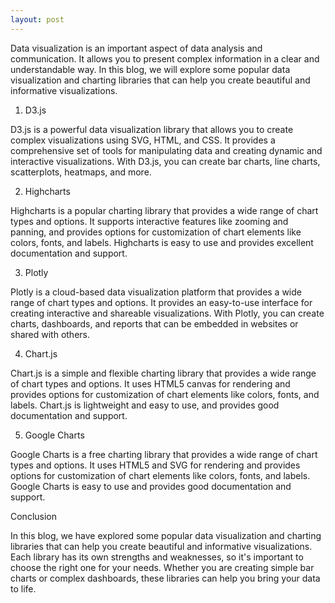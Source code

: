 ```yaml
---
layout: post
---
```

Data visualization is an important aspect of data analysis and communication. It allows you to present complex information in a clear and understandable way. In this blog, we will explore some popular data visualization and charting libraries that can help you create beautiful and informative visualizations.

1. D3.js

D3.js is a powerful data visualization library that allows you to create complex visualizations using SVG, HTML, and CSS. It provides a comprehensive set of tools for manipulating data and creating dynamic and interactive visualizations. With D3.js, you can create bar charts, line charts, scatterplots, heatmaps, and more.

2. Highcharts

Highcharts is a popular charting library that provides a wide range of chart types and options. It supports interactive features like zooming and panning, and provides options for customization of chart elements like colors, fonts, and labels. Highcharts is easy to use and provides excellent documentation and support.

3. Plotly

Plotly is a cloud-based data visualization platform that provides a wide range of chart types and options. It provides an easy-to-use interface for creating interactive and shareable visualizations. With Plotly, you can create charts, dashboards, and reports that can be embedded in websites or shared with others.

4. Chart.js

Chart.js is a simple and flexible charting library that provides a wide range of chart types and options. It uses HTML5 canvas for rendering and provides options for customization of chart elements like colors, fonts, and labels. Chart.js is lightweight and easy to use, and provides good documentation and support.

5. Google Charts

Google Charts is a free charting library that provides a wide range of chart types and options. It uses HTML5 and SVG for rendering and provides options for customization of chart elements like colors, fonts, and labels. Google Charts is easy to use and provides good documentation and support.

Conclusion

In this blog, we have explored some popular data visualization and charting libraries that can help you create beautiful and informative visualizations. Each library has its own strengths and weaknesses, so it's important to choose the right one for your needs. Whether you are creating simple bar charts or complex dashboards, these libraries can help you bring your data to life.